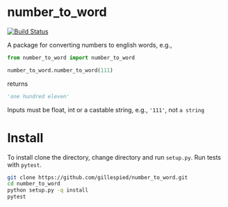 # number_to_word
[![Build Status](https://travis-ci.org/gillespied/number_to_word.svg?branch=master)](https://travis-ci.org/gillespied/number_to_word)

A package for converting numbers to english words, e.g., 

```python
from number_to_word import number_to_word

number_to_word.number_to_word(111)
```

returns

```python
'one hundred eleven'
```

Inputs must be float, int or a castable string, e.g., `'111'`, not `a string`

# Install

To install clone the directory, change directory and run `setup.py`. Run tests with `pytest`.

```bash
git clone https://github.com/gillespied/number_to_word.git
cd number_to_word
python setup.py -q install
pytest
```


